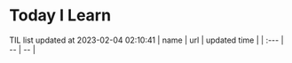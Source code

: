 # Today I Learn 
TIL list updated at 2023-02-04 02:10:41
| name | url | updated time |
| :--- | -- | -- |
